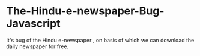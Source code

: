 # The-Hindu-e-newspaper-Bug-Javascript
It's bug of the Hindu e-newspaper , on basis of which we can download the daily newspaper for free.


